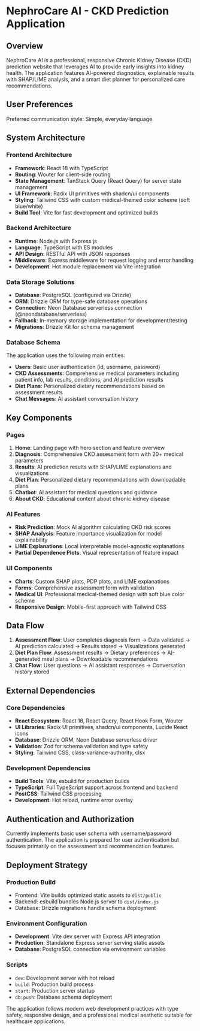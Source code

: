 # NephroCare AI - CKD Prediction Application

## Overview

NephroCare AI is a professional, responsive Chronic Kidney Disease (CKD) prediction website that leverages AI to provide early insights into kidney health. The application features AI-powered diagnostics, explainable results with SHAP/LIME analysis, and a smart diet planner for personalized care recommendations.

## User Preferences

Preferred communication style: Simple, everyday language.

## System Architecture

### Frontend Architecture
- **Framework**: React 18 with TypeScript
- **Routing**: Wouter for client-side routing
- **State Management**: TanStack Query (React Query) for server state management
- **UI Framework**: Radix UI primitives with shadcn/ui components
- **Styling**: Tailwind CSS with custom medical-themed color scheme (soft blue/white)
- **Build Tool**: Vite for fast development and optimized builds

### Backend Architecture
- **Runtime**: Node.js with Express.js
- **Language**: TypeScript with ES modules
- **API Design**: RESTful API with JSON responses
- **Middleware**: Express middleware for request logging and error handling
- **Development**: Hot module replacement via Vite integration

### Data Storage Solutions
- **Database**: PostgreSQL (configured via Drizzle)
- **ORM**: Drizzle ORM for type-safe database operations
- **Connection**: Neon Database serverless connection (@neondatabase/serverless)
- **Fallback**: In-memory storage implementation for development/testing
- **Migrations**: Drizzle Kit for schema management

### Database Schema
The application uses the following main entities:
- **Users**: Basic user authentication (id, username, password)
- **CKD Assessments**: Comprehensive medical parameters including patient info, lab results, conditions, and AI prediction results
- **Diet Plans**: Personalized dietary recommendations based on assessment results
- **Chat Messages**: AI assistant conversation history

## Key Components

### Pages
1. **Home**: Landing page with hero section and feature overview
2. **Diagnosis**: Comprehensive CKD assessment form with 20+ medical parameters
3. **Results**: AI prediction results with SHAP/LIME explanations and visualizations
4. **Diet Plan**: Personalized dietary recommendations with downloadable plans
5. **Chatbot**: AI assistant for medical questions and guidance
6. **About CKD**: Educational content about chronic kidney disease

### AI Features
- **Risk Prediction**: Mock AI algorithm calculating CKD risk scores
- **SHAP Analysis**: Feature importance visualization for model explainability
- **LIME Explanations**: Local interpretable model-agnostic explanations
- **Partial Dependence Plots**: Visual representation of feature impact

### UI Components
- **Charts**: Custom SHAP plots, PDP plots, and LIME explanations
- **Forms**: Comprehensive assessment form with validation
- **Medical UI**: Professional medical-themed design with soft blue color scheme
- **Responsive Design**: Mobile-first approach with Tailwind CSS

## Data Flow

1. **Assessment Flow**: User completes diagnosis form → Data validated → AI prediction calculated → Results stored → Visualizations generated
2. **Diet Plan Flow**: Assessment results → Dietary preferences → AI-generated meal plans → Downloadable recommendations
3. **Chat Flow**: User questions → AI assistant responses → Conversation history stored

## External Dependencies

### Core Dependencies
- **React Ecosystem**: React 18, React Query, React Hook Form, Wouter
- **UI Libraries**: Radix UI primitives, shadcn/ui components, Lucide React icons
- **Database**: Drizzle ORM, Neon Database serverless driver
- **Validation**: Zod for schema validation and type safety
- **Styling**: Tailwind CSS, class-variance-authority, clsx

### Development Dependencies
- **Build Tools**: Vite, esbuild for production builds
- **TypeScript**: Full TypeScript support across frontend and backend
- **PostCSS**: Tailwind CSS processing
- **Development**: Hot reload, runtime error overlay

## Authentication and Authorization

Currently implements basic user schema with username/password authentication. The application is prepared for user authentication but focuses primarily on the assessment and recommendation features.

## Deployment Strategy

### Production Build
- Frontend: Vite builds optimized static assets to `dist/public`
- Backend: esbuild bundles Node.js server to `dist/index.js`
- Database: Drizzle migrations handle schema deployment

### Environment Configuration
- **Development**: Vite dev server with Express API integration
- **Production**: Standalone Express server serving static assets
- **Database**: PostgreSQL connection via environment variables

### Scripts
- `dev`: Development server with hot reload
- `build`: Production build process
- `start`: Production server startup
- `db:push`: Database schema deployment

The application follows modern web development practices with type safety, responsive design, and a professional medical aesthetic suitable for healthcare applications.